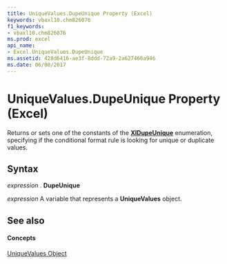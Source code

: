 ```yaml
---
title: UniqueValues.DupeUnique Property (Excel)
keywords: vbaxl10.chm826076
f1_keywords:
- vbaxl10.chm826076
ms.prod: excel
api_name:
- Excel.UniqueValues.DupeUnique
ms.assetid: 428d6416-ae3f-8ddd-72a9-2a627466a946
ms.date: 06/08/2017
---
```



# UniqueValues.DupeUnique Property (Excel)

Returns or sets one of the constants of the  **[XlDupeUnique](Excel.XlDupeUnique.md)** enumeration, specifying if the conditional format rule is looking for unique or duplicate values.


## Syntax

 _expression_ . **DupeUnique**

 _expression_ A variable that represents a **UniqueValues** object.


## See also


#### Concepts


[UniqueValues Object](Excel.UniqueValues.md)

